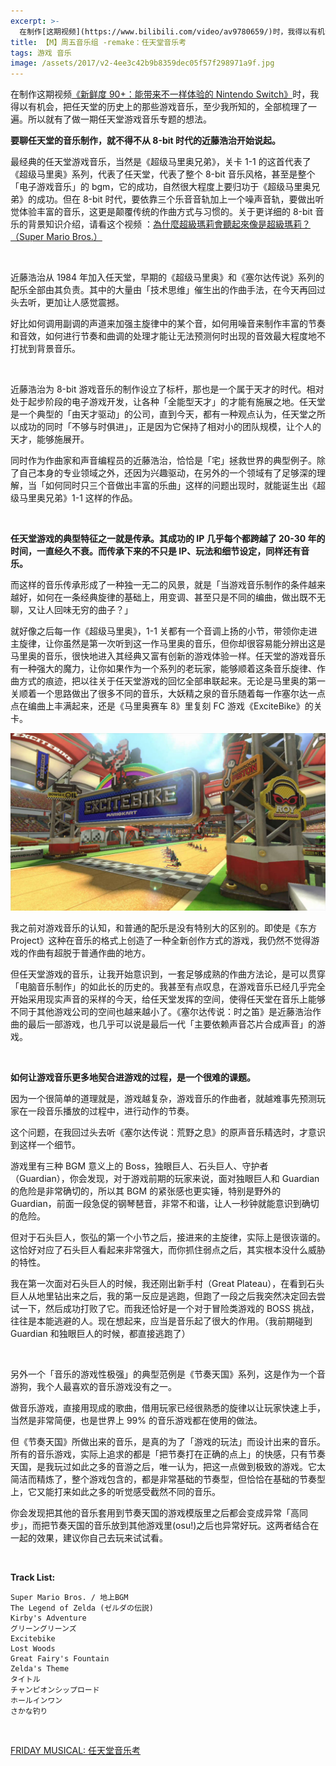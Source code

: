 ```yaml
---
excerpt: >-
  在制作[这期视频](https://www.bilibili.com/video/av9780659/)时，我得以有机会，把任天堂的历史上的那些游戏音乐，至少我所知的，全部梳理了一遍。所以就有了做一期任天堂游戏音乐专题的想法。
title: 【M】周五音乐组 -remake：任天堂音乐考
tags: 游戏 音乐
image: /assets/2017/v2-4ee3c42b9b8359dec05f57f298971a9f.jpg
---
```


在制作这期视频[《新鲜度 90+：能带来不一样体验的 Nintendo Switch》](https://www.bilibili.com/video/av9780659/)时，我得以有机会，把任天堂的历史上的那些游戏音乐，至少我所知的，全部梳理了一遍。所以就有了做一期任天堂游戏音乐专题的想法。

**要聊任天堂的音乐制作，就不得不从 8-bit 时代的近藤浩治开始说起。**

最经典的任天堂游戏音乐，当然是《超级马里奥兄弟》，关卡 1-1 的这首代表了《超级马里奥》系列，代表了任天堂，代表了整个 8-bit 音乐风格，甚至是整个「电子游戏音乐」的 bgm，它的成功，自然很大程度上要归功于《超级马里奥兄弟》的成功。但在 8-bit 时代，要依靠三个乐音音轨加上一个噪声音轨，要做出听觉体验丰富的音乐，这更是颠覆传统的作曲方式与习惯的。关于更详细的 8-bit 音乐的背景知识介绍，请看这个视频 ：[為什麼超級瑪莉會聽起來像是超級瑪莉？（Super Mario Bros.）](https://www.youtube.com/watch?v=lAEIrown7GI)

<br>

近藤浩治从 1984 年加入任天堂，早期的《超级马里奥》和《塞尔达传说》系列的配乐全部由其负责。其中的大量由「技术思维」催生出的作曲手法，在今天再回过头去听，更加让人感觉震撼。

好比如何调用副调的声道来加强主旋律中的某个音，如何用噪音来制作丰富的节奏和音效，如何进行节奏和曲调的处理才能让无法预测何时出现的音效最大程度地不打扰到背景音乐。

<br>

近藤浩治为 8-bit 游戏音乐的制作设立了标杆，那也是一个属于天才的时代。相对处于起步阶段的电子游戏开发，让各种「全能型天才」的才能有施展之地。任天堂是一个典型的「由天才驱动」的公司，直到今天，都有一种观点认为，任天堂之所以成功的同时「不够与时俱进」，正是因为它保持了相对小的团队规模，让个人的天才，能够施展开。

同时作为作曲家和声音编程员的近藤浩治，恰恰是「宅」拯救世界的典型例子。除了自己本身的专业领域之外，还因为兴趣驱动，在另外的一个领域有了足够深的理解，当「如何同时只三个音做出丰富的乐曲」这样的问题出现时，就能诞生出《超级马里奥兄弟》1-1 这样的作品。

<br>

**任天堂游戏的典型特征之一就是传承。其成功的 IP 几乎每个都跨越了 20-30 年的时间，一直经久不衰。而传承下来的不只是 IP、玩法和细节设定，同样还有音乐。**

而这样的音乐传承形成了一种独一无二的风景，就是「当游戏音乐制作的条件越来越好，如何在一条经典旋律的基础上，用变调、甚至只是不同的编曲，做出既不无聊，又让人回味无穷的曲子？」

就好像之后每一作《超级马里奥》，1-1 关都有一个音调上扬的小节，带领你走进主旋律，让你虽然是第一次听到这一作马里奥的音乐，但你却很容易能分辨出这是马里奥的音乐，很快地进入其经典又富有创新的游戏体验一样。任天堂的游戏音乐有一种强大的魔力，让你如果作为一个系列的老玩家，能够顺着这条音乐旋律、作曲方式的痕迹，把以往关于任天堂游戏的回忆全部串联起来。无论是马里奥的第一关顺着一个思路做出了很多不同的音乐，大妖精之泉的音乐随着每一作塞尔达一点点在编曲上丰满起来，还是《马里奥赛车 8》里复刻 FC 游戏《ExciteBike》的关卡。

![](/assets/2017/v2-03470d32bd811a54240b758b0b9a656b.jpg)

我之前对游戏音乐的认知，和普通的配乐是没有特别大的区别的。即使是《东方 Project》这种在音乐的格式上创造了一种全新创作方式的游戏，我仍然不觉得游戏的作曲有超脱于普通作曲的地方。

但任天堂游戏的音乐，让我开始意识到，一套足够成熟的作曲方法论，是可以贯穿「电脑音乐制作」的如此长的历史的。我甚至有点叹息，在游戏音乐已经几乎完全开始采用现实声音的采样的今天，给任天堂发挥的空间，使得任天堂在音乐上能够不同于其他游戏公司的空间也越来越小了。《塞尔达传说：时之笛》是近藤浩治作曲的最后一部游戏，也几乎可以说是最后一代「主要依赖声音芯片合成声音」的游戏。

<br>

**如何让游戏音乐更多地契合进游戏的过程，是一个很难的课题。**

因为一个很简单的道理就是，游戏越复杂，游戏音乐的作曲者，就越难事先预测玩家在一段音乐播放的过程中，进行动作的节奏。

这个问题，在我回过头去听《塞尔达传说：荒野之息》的原声音乐精选时，才意识到这样一个细节。

游戏里有三种 BGM 意义上的 Boss，独眼巨人、石头巨人、守护者（Guardian），你会发现，对于游戏前期的玩家来说，面对独眼巨人和 Guardian 的危险是非常确切的，所以其 BGM 的紧张感也更实锤，特别是野外的 Guardian，前面一段急促的钢琴琶音，非常不和谐，让人一秒钟就能意识到确切的危险。

但对于石头巨人，恢弘的第一个小节之后，接进来的主旋律，实际上是很诙谐的。这恰好对应了石头巨人看起来非常强大，而你抓住弱点之后，其实根本没什么威胁的特性。

我在第一次面对石头巨人的时候，我还刚出新手村（Great Plateau），在看到石头巨人从地里钻出来之后，我的第一反应是逃跑，但跑了一段之后我突然决定回去尝试一下，然后成功打败了它。而我还恰好是一个对于冒险类游戏的 BOSS 挑战，往往是本能逃避的人。现在想起来，应当是音乐起了很大的作用。（我前期碰到 Guardian 和独眼巨人的时候，都直接逃跑了）

<br>

另外一个「音乐的游戏性极强」的典型范例是《节奏天国》系列，这是作为一个音游狗，我个人最喜欢的音乐游戏没有之一。

做音乐游戏，直接用现成的歌曲，借用玩家已经很熟悉的旋律以让玩家快速上手，当然是非常简便，也是世界上 99% 的音乐游戏都在使用的做法。

但《节奏天国》所做出来的音乐，是真的为了「游戏的玩法」而设计出来的音乐。所有的音乐游戏，实际上追求的都是「把节奏打在正确的点上」的快感，只有节奏天国，是我玩过如此之多的音游之后，唯一认为，把这一点做到极致的游戏。它太简洁而精炼了，整个游戏包含的，都是非常基础的节奏型，但恰恰在基础的节奏型上，它又能打来如此之多的听觉感受截然不同的音乐。

你会发现把其他的音乐套用到节奏天国的游戏模版里之后都会变成异常「高同步」，而把节奏天国的音乐放到其他游戏里(osu!)之后也异常好玩。这两者结合在一起的效果，建议你自己去玩来试试看。

<br>

**Track List:**
    
    
    Super Mario Bros. / 地上BGM
    The Legend of Zelda (ゼルダの伝説)
    Kirby's Adventure
    グリーングリーンズ
    Excitebike
    Lost Woods
    Great Fairy's Fountain
    Zelda's Theme
    タイトル
    チャンピオンシップロード
    ホールインワン
    さかな钓り
   
<br>

[FRIDAY MUSICAL: 任天堂音乐考](https://link.zhihu.com/?target=http%3A//music.163.com/%23/playlist%3Fid%3D709684228)
    
